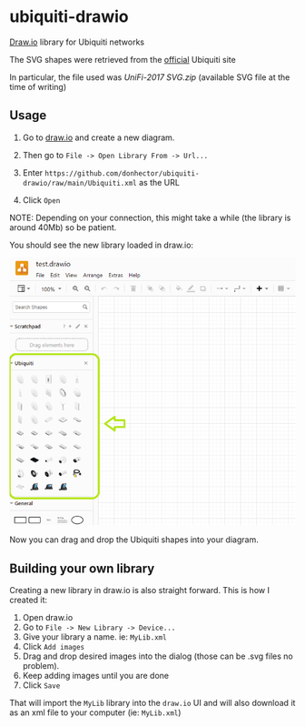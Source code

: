 # ubiquiti-drawio

[Draw.io](https://draw.io) library for Ubiquiti networks

The SVG shapes were retrieved from the [official](https://help.ui.com/hc/en-us/articles/204911374-Ubiquiti-Icons-and-Images-for-Diagrams) Ubiquiti site

In particular, the file used was _UniFi-2017 SVG.zip_ (available SVG file at the time of writing)

## Usage

1. Go to [draw.io](https://draw.io) and create a new diagram.

2. Then go to `File -> Open Library From -> Url...`
3. Enter `https://github.com/donhector/ubiquiti-drawio/raw/main/Ubiquiti.xml` as the URL
4. Click `Open`

NOTE: Depending on your connection, this might take a while (the library is around 40Mb) so be patient.

You should see the new library loaded in draw.io:

![Screenshot of library loaded](screenshot.png)

Now you can drag and drop the Ubiquiti shapes into your diagram.

## Building your own library

Creating a new library in draw.io is also straight forward. This is how I created it:

1. Open draw.io
2. Go to `File -> New Library -> Device...`
3. Give your library a name. ie: `MyLib.xml`
4. Click `Add images`
5. Drag and drop desired images into the dialog (those can be .svg files no problem).
6. Keep adding images until you are done
7. Click `Save`

That will import the `MyLib` library into the `draw.io` UI and will also download it as an xml file to your computer (ie: `MyLib.xml`)
